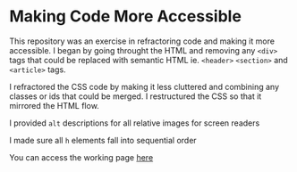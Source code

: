 # Making Code More Accessible

This repository was an exercise in refractoring code and making it more accessible. I began by going throught the HTML and removing any `<div>`
tags that could be replaced with semantic HTML ie. `<header>`  `<section>` and `<article>` tags.

I refractored the CSS code by making it less cluttered and combining any classes or ids that could be merged. I restructured the CSS so that it mirrored the HTML flow.

I provided `alt` descriptions for all relative images for screen readers

I made sure all `h` elements fall into sequential order

You can access the working page [here](https://tddstuke.github.io/Horiseon-Accessiblity-Challenge/)



